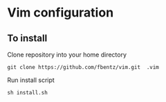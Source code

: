 # Vim configuration

## To install

Clone repository into your home directory 

	git clone https://github.com/fbentz/vim.git  .vim

Run install script

	sh install.sh
